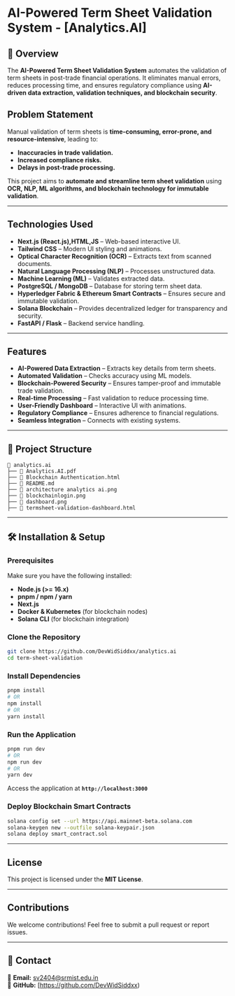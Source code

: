 # AI-Powered Term Sheet Validation System - [Analytics.AI]

## 📌 Overview
The **AI-Powered Term Sheet Validation System** automates the validation of term sheets in post-trade financial operations. It eliminates manual errors, reduces processing time, and ensures regulatory compliance using **AI-driven data extraction, validation techniques, and blockchain security**.

## Problem Statement
Manual validation of term sheets is **time-consuming, error-prone, and resource-intensive**, leading to:
- **Inaccuracies in trade validation.**
- **Increased compliance risks.**
- **Delays in post-trade processing.**

This project aims to **automate and streamline term sheet validation** using **OCR, NLP, ML algorithms, and blockchain technology for immutable validation**.

---

## Technologies Used
- **Next.js (React.js),HTML,JS** – Web-based interactive UI.
- **Tailwind CSS** – Modern UI styling and animations.
- **Optical Character Recognition (OCR)** – Extracts text from scanned documents.
- **Natural Language Processing (NLP)** – Processes unstructured data.
- **Machine Learning (ML)** – Validates extracted data.
- **PostgreSQL / MongoDB** – Database for storing term sheet data.
- **Hyperledger Fabric & Ethereum Smart Contracts** – Ensures secure and immutable validation.
- **Solana Blockchain** – Provides decentralized ledger for transparency and security.
- **FastAPI / Flask** – Backend service handling.


---

## Features
- **AI-Powered Data Extraction** – Extracts key details from term sheets.  
- **Automated Validation** – Checks accuracy using ML models.  
- **Blockchain-Powered Security** – Ensures tamper-proof and immutable trade validation.  
- **Real-time Processing** – Fast validation to reduce processing time.  
- **User-Friendly Dashboard** – Interactive UI with animations.  
- **Regulatory Compliance** – Ensures adherence to financial regulations.  
- **Seamless Integration** – Connects with existing systems.  

---

## 📂 Project Structure
```
📂 analytics.ai
├── 📄 Analytics.AI.pdf
├── 📄 Blockchain Authentication.html
├── 📄 README.md
├── 📄 architecture analytics ai.png
├── 📄 blockchainlogin.png
├── 📄 dashboard.png
├── 📄 termsheet-validation-dashboard.html
```

---

## 🛠 Installation & Setup

### **Prerequisites**
Make sure you have the following installed:
- **Node.js (>= 16.x)**
- **pnpm / npm / yarn**
- **Next.js**
- **Docker & Kubernetes** (for blockchain nodes)
- **Solana CLI** (for blockchain integration)

### **Clone the Repository**
```sh
git clone https://github.com/DevWidSiddxx/analytics.ai
cd term-sheet-validation
```

### **Install Dependencies**
```sh
pnpm install
# OR
npm install
# OR
yarn install
```

### **Run the Application**
```sh
pnpm run dev
# OR
npm run dev
# OR
yarn dev
```
Access the application at **`http://localhost:3000`**  

### **Deploy Blockchain Smart Contracts**
```sh
solana config set --url https://api.mainnet-beta.solana.com
solana-keygen new --outfile solana-keypair.json
solana deploy smart_contract.sol
```

---

##  License
This project is licensed under the **MIT License**.

---

##  Contributions
We welcome contributions! Feel free to submit a pull request or report issues.

---

## 💎 Contact
📧 **Email:** sv2404@srmist.edu.in  
🔗 **GitHub:** [https://github.com/DevWidSiddxx)

